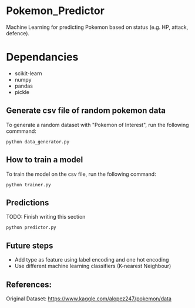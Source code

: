 # Pokemon_Predictor
Machine Learning for predicting Pokemon based on status (e.g. HP, attack, defence).

# Dependancies
- scikit-learn
- numpy
- pandas 
- pickle

## Generate csv file of random pokemon data 

To generate a random dataset with "Pokemon of Interest", run the following commmand: 

`python data_generator.py`


## How to train a model 

To train the model on the csv file, run the following command: 

`python trainer.py`

## Predictions 

TODO: Finish writing this section

`python predictor.py`

## Future steps
- Add type as feature using label encoding and one hot encoding
- Use different machine learning classifiers (K-nearest Neighbour)


## References: 
Original Dataset: 
https://www.kaggle.com/alopez247/pokemon/data 

